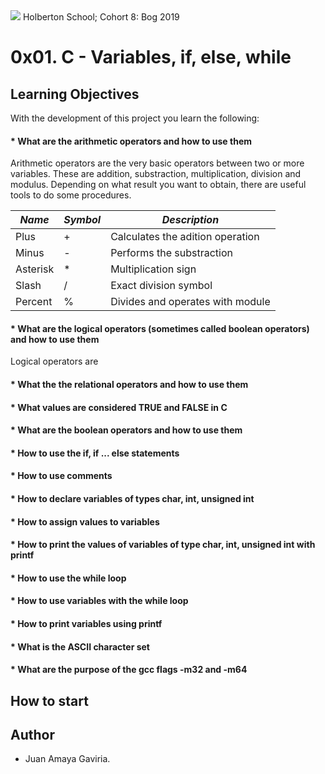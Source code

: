 <img src="https://camo.githubusercontent.com/c5d27ff0111c29e03f64bc98ffd377b21d294db6/68747470733a2f2f7777772e686f6c626572746f6e7363686f6f6c2e636f6d2f686f6c626572746f6e2d6c6f676f2d747769747465722d636172642e706e67">
Holberton School; Cohort 8: Bog 2019

# 0x01. C - Variables, if, else, while

## Learning Objectives
With the development of this project you learn the following:

#### * What are the arithmetic operators and how to use them

Arithmetic operators are the very basic operators between two or more variables. These are addition, substraction, multiplication, division and modulus. Depending on what result you want to obtain, there are useful tools to do some procedures.

_Name_           | _Symbol_| _Description_                   |
-----------------|---------|---------------------------------|
Plus             |    +    |Calculates the adition operation |
Minus            |    -    |Performs the substraction        |
Asterisk         |    *    |Multiplication sign              |
Slash            |    /    |Exact division symbol            |
Percent          |    %    |Divides and operates with module |

#### * What are the logical operators (sometimes called boolean operators) and how to use them
Logical operators are 

#### * What the the relational operators and how to use them
#### * What values are considered TRUE and FALSE in C
#### * What are the boolean operators and how to use them
#### * How to use the if, if ... else statements
#### * How to use comments
#### * How to declare variables of types char, int, unsigned int
#### * How to assign values to variables
#### * How to print the values of variables of type char, int, unsigned int with printf
#### * How to use the while loop
#### * How to use variables with the while loop
#### * How to print variables using printf
#### * What is the ASCII character set
#### * What are the purpose of the gcc flags -m32 and -m64

## How to start


## Author
* Juan Amaya Gaviria.
